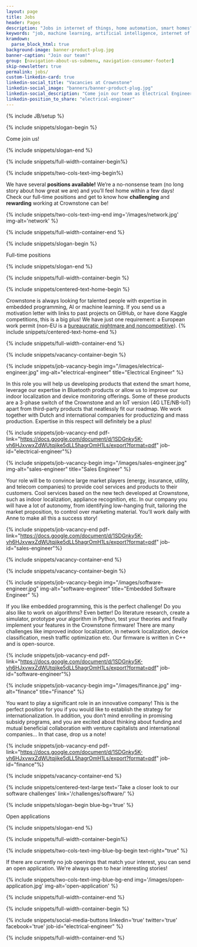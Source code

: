 ```yaml
---
layout: page
title: Jobs
header: Pages
description: "Jobs in internet of things, home automation, smart homes"
keywords: "job, machine learning, artificial intelligence, internet of things, home automation, smart homes"
kramdown: 
  parse_block_html: true
background-image: banner-product-plug.jpg
banner-caption: "Join our team!"
group: [navigation-about-us-submenu, navigation-consumer-footer]
skip-newsletter: true
permalink: jobs/
custom-linkedin-card: true
linkedin-social_title: "Vacancies at Crownstone"
linkedin-social_image: "banners/banner-product-plug.jpg"
linkedin-social_description: "Come join our team as Electrical Engineer!"
linkedin-position_to_share: "electrical-engineer" 
---
```

{% include JB/setup %}


{% include snippets/slogan-begin %}

Come join us!

{% include snippets/slogan-end %}


{% include snippets/full-width-container-begin%}

{% include snippets/two-cols-text-img-begin%}

We have several **positions available!** We’re a no-nonsense team (no long story about how great we are) and you’ll feel home within a few days! 
Check our full-time positions and get to know how **challenging** and **rewarding** working at Crownstone can be!

{% include snippets/two-cols-text-img-end img='/images/network.jpg' img-alt='network' %}

{% include snippets/full-width-container-end %}


{% include snippets/slogan-begin %}

Full-time positions

{% include snippets/slogan-end %}


{% include snippets/full-width-container-begin %}

{% include snippets/centered-text-home-begin %}

Crownstone is always looking for talented people with expertise in embedded programming, AI or machine learning. If you send us a motivation letter with links to past projects on GitHub, or have done Kaggle competitions, this is a big plus! We have just one requirement: a European work permit (non-EU is a [bureaucratic nightmare and noncompetitive](https://expatlaw.nl/dutch-highly-skilled-migrant)).
{% include snippets/centered-text-home-end %}

{% include snippets/full-width-container-end %}


{% include snippets/vacancy-container-begin %}

{% include snippets/job-vacancy-begin img="/images/electrical-engineer.jpg" img-alt="electrical-engineer" title="Electrical Engineer" %}

In this role you will help us developing products that extend the smart home, leverage our expertise in Bluetooth products or allow us to improve our indoor localization and device monitoring offerings. 
Some of these products are a 3-phase switch of the Crownstone and an IoT version (4G LTE/NB-IoT) apart from third-party products that neatlessly fit our roadmap. 
We work together with Dutch and international companies for productizing and mass production. Expertise in this respect will definitely be a plus!

{% include snippets/job-vacancy-end pdf-link="https://docs.google.com/document/d/1SDGnky5K-vh6HJxvwxZdWUtqjike5dLL5hagrOmH1Ls/export?format=pdf" job-id="electrical-engineer"%}


{% include snippets/job-vacancy-begin img="/images/sales-engineer.jpg" img-alt="sales-engineer" title="Sales Engineer" %}

Your role will be to convince large market players (energy, insurance, utility, and telecom companies) to provide cool services and products to their customers. 
Cool services based on the new tech developed at Crownstone, such as indoor localization, appliance recognition, etc. 
In our company you will have a lot of autonomy, from identifying low-hanging fruit, tailoring the market proposition, to control over marketing material. 
You’ll work daily with Anne to make all this a success story!

{% include snippets/job-vacancy-end pdf-link="https://docs.google.com/document/d/1SDGnky5K-vh6HJxvwxZdWUtqjike5dLL5hagrOmH1Ls/export?format=pdf" job-id="sales-engineer"%}


{% include snippets/vacancy-container-end %}



{% include snippets/vacancy-container-begin %}

{% include snippets/job-vacancy-begin img="/images/software-engineer.jpg" img-alt="software-engineer" title="Embedded Software Engineer" %}

If you like embedded programming, this is the perfect challenge! Do you also like to work on algorithms? Even better! 
Do literature research, create a simulator, prototype your algorithm in Python, test your theories and finally implement your features in the Crownstone firmware! 
There are many challenges like improved indoor localization, in network localization, device classification, mesh traffic optimization etc. Our firmware is written in C++ and is open-source. 

{% include snippets/job-vacancy-end pdf-link="https://docs.google.com/document/d/1SDGnky5K-vh6HJxvwxZdWUtqjike5dLL5hagrOmH1Ls/export?format=pdf" job-id="software-engineer"%}


{% include snippets/job-vacancy-begin img="/images/finance.jpg" img-alt="finance" title="Finance" %}

You want to play a significant role in an innovative company! This is the perfect position for you if you would like to establish the strategy for internationalization. 
In addition, you don’t mind enrolling in promising subsidy programs, and you are excited about thinking about funding and mutual beneficial collaboration with venture capitalists and international companies… 
In that case, drop us a note!

{% include snippets/job-vacancy-end pdf-link="https://docs.google.com/document/d/1SDGnky5K-vh6HJxvwxZdWUtqjike5dLL5hagrOmH1Ls/export?format=pdf" job-id="finance"%}


{% include snippets/vacancy-container-end %}


{% include snippets/centered-text-large text='Take a closer look to our software challenges' link='/challenges/software/' %}


{% include snippets/slogan-begin blue-bg='true' %}

Open applications

{% include snippets/slogan-end %}


{% include snippets/full-width-container-begin%}

{% include snippets/two-cols-text-img-blue-bg-begin text-right="true" %}

If there are currently no job openings that match your interest, you can send an open application. We're always open to hear interesting stories!

{% include snippets/two-cols-text-img-blue-bg-end img='/images/open-application.jpg' img-alt='open-application' %}

{% include snippets/full-width-container-end %}


{% include snippets/full-width-container-begin %}

{% include snippets/social-media-buttons  linkedin='true' twitter='true' facebook='true' job-id="electrical-engineer" %}

{% include snippets/full-width-container-end %}